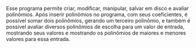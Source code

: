 Esse programa permite criar, modificar, manipular, salvar em disco e avaliar polinômios. Após inserir polinômios no programa, com seus coeficientes, é possível somar dois polinômios, gerando um terceiro polinômio, e também é possível avaliar diversos polinômios de escolha para um valor de entrada, mostrando seus valores e mostrando os polinômios de maiores e menores valores para essa entrada.
